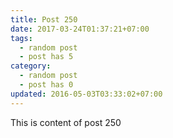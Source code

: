 ```yaml
---
title: Post 250
date: 2017-03-24T01:37:21+07:00
tags:
  - random post
  - post has 5
category:
  - random post
  - post has 0
updated: 2016-05-03T03:33:02+07:00
---
```

This is content of post 250
